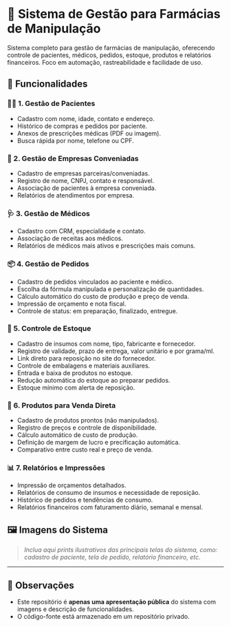 # 💊 Sistema de Gestão para Farmácias de Manipulação

Sistema completo para gestão de farmácias de manipulação, oferecendo controle de pacientes, médicos, pedidos, estoque, produtos e relatórios financeiros. Foco em automação, rastreabilidade e facilidade de uso.

## 🔎 Funcionalidades

### 🧍‍♀️ 1. Gestão de Pacientes
- Cadastro com nome, idade, contato e endereço.
- Histórico de compras e pedidos por paciente.
- Anexos de prescrições médicas (PDF ou imagem).
- Busca rápida por nome, telefone ou CPF.

### 🏢 2. Gestão de Empresas Conveniadas
- Cadastro de empresas parceiras/conveniadas.
- Registro de nome, CNPJ, contato e responsável.
- Associação de pacientes à empresa conveniada.
- Relatórios de atendimentos por empresa.

### 🩺 3. Gestão de Médicos
- Cadastro com CRM, especialidade e contato.
- Associação de receitas aos médicos.
- Relatórios de médicos mais ativos e prescrições mais comuns.

### 📦 4. Gestão de Pedidos
- Cadastro de pedidos vinculados ao paciente e médico.
- Escolha da fórmula manipulada e personalização de quantidades.
- Cálculo automático do custo de produção e preço de venda.
- Impressão de orçamento e nota fiscal.
- Controle de status: em preparação, finalizado, entregue.

### 🧪 5. Controle de Estoque
- Cadastro de insumos com nome, tipo, fabricante e fornecedor.
- Registro de validade, prazo de entrega, valor unitário e por grama/ml.
- Link direto para reposição no site do fornecedor.
- Controle de embalagens e materiais auxiliares.
- Entrada e baixa de produtos no estoque.
- Redução automática do estoque ao preparar pedidos.
- Estoque mínimo com alerta de reposição.

### 🛒 6. Produtos para Venda Direta
- Cadastro de produtos prontos (não manipulados).
- Registro de preços e controle de disponibilidade.
- Cálculo automático de custo de produção.
- Definição de margem de lucro e precificação automática.
- Comparativo entre custo real e preço de venda.

### 📊 7. Relatórios e Impressões
- Impressão de orçamentos detalhados.
- Relatórios de consumo de insumos e necessidade de reposição.
- Histórico de pedidos e tendências de consumo.
- Relatórios financeiros com faturamento diário, semanal e mensal.

## 🖼️ Imagens do Sistema

> *Inclua aqui prints ilustrativos das principais telas do sistema, como: cadastro de paciente, tela de pedido, relatório financeiro, etc.*

---

## 📌 Observações
- Este repositório é **apenas uma apresentação pública** do sistema com imagens e descrição de funcionalidades.
- O código-fonte está armazenado em um repositório privado.

